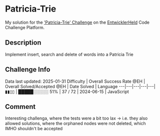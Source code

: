 # Patricia-Trie

My solution for the ['Patricia-Trie' Challenge](https://platform.entwicklerheld.de/challenge/patricia-trie?technology=JavaScript) on the [EntwicklerHeld](https://platform.entwicklerheld.de/) Code Challenge Platform.

## Description
Implement insert, search and delete of words into a Patricia Trie

## Challenge Info
Data last updated: 2025-01-31
Difficulty | Overall Success Rate @EH | Overall Solved/Accepted @EH | Date Solved | Language
---|---|---|---|---|
▮▮▯▯ | █████░░░░░ 51% | 37 / 72 | 2024-06-15 | JavaScript

## Comment
Interesting challenga, where the tests were a bit too lax -> i.e. they also allowed solutions, where the orphaned nodes were not deleted, which IMHO shouldn't be accepted